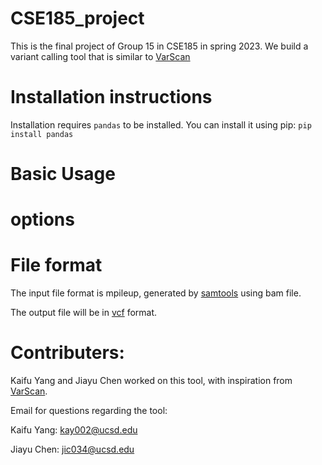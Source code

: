 # CSE185_project

This is the final project of Group 15 in CSE185 in spring 2023. We build a variant calling tool that is similar to [VarScan](https://varscan.sourceforge.net/)

# Installation instructions

Installation requires `pandas` to be installed. You can install it using pip: `pip install pandas`

# Basic Usage

# options

# File format

The input file format is mpileup, generated by [samtools](http://www.htslib.org/) using bam file.

The output file will be in [vcf](https://en.wikipedia.org/wiki/Variant_Call_Format) format.

# Contributers:

Kaifu Yang and Jiayu Chen worked on this tool, with inspiration from [VarScan](https://varscan.sourceforge.net/).

Email for questions regarding the tool:

Kaifu Yang: kay002@ucsd.edu

Jiayu Chen: jic034@ucsd.edu

